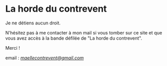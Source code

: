 # La horde du contrevent

Je ne détiens aucun droit.

N'hésitez pas à me contacter à mon mail si vous tomber sur ce site et que vous avez accès à la bande défilée de "La horde du contrevent".

Merci !

email : *<maellecontrevent@gmail.com>*
